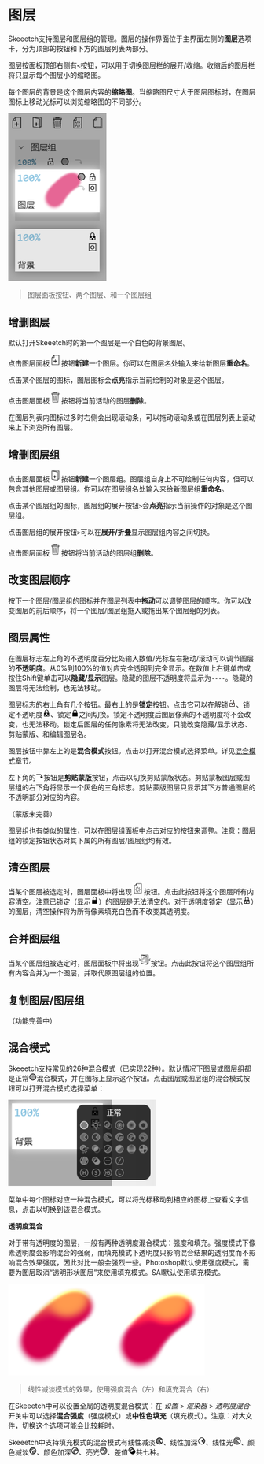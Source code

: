 # 图层

Skeeetch支持图层和图层组的管理。图层的操作界面位于主界面左侧的**图层**选项卡，分为顶部的按钮和下方的图层列表两部分。

图层按面板顶部右侧有`<`按钮，可以用于切换图层栏的展开/收缩。收缩后的图层栏将只显示每个图层小的缩略图。

每个图层的背景是这个图层内容的**缩略图**。当缩略图尺寸大于图层图标时，在图层图标上移动光标可以浏览缩略图的不同部分。

<img src="./images/layer-ui.png" width="200"/>

> 图层面板按钮、两个图层、和一个图层组

## 增删图层

默认打开Skeeetch时的第一个图层是一个白色的背景图层。

点击图层面板<img src="../../resources/new-layer.svg" height="24"/>按钮**新建**一个图层。你可以在图层名处输入来给新图层**重命名**。

点击某个图层的图标，图层图标会**点亮**指示当前绘制的对象是这个图层。

点击图层面板<img src="../../resources/delete.svg" height="24"/>按钮将当前活动的图层**删除**。

在图层列表内图标过多时右侧会出现滚动条，可以拖动滚动条或在图层列表上滚动来上下浏览所有图层。

## 增删图层组

点击图层面板<img src="../../resources/new-group.svg" height="24"/>按钮**新建**一个图层组。图层组自身上不可绘制任何内容，但可以包含其他图层或图层组。你可以在图层组名处输入来给新图层组**重命名**。

点击某个图层组的图标，图层组的展开按钮`>`会**点亮**指示当前操作的对象是这个图层组。

点击图层组的展开按钮`>`可以在**展开/折叠**显示图层组内容之间切换。

点击图层面板<img src="../../resources/delete.svg" height="24"/>按钮将当前活动的图层组**删除**。

## 改变图层顺序

按下一个图层/图层组的图标并在图层列表中**拖动**可以调整图层的顺序。你可以改变图层的前后顺序，将一个图层/图层组拖入或拖出某个图层组的列表。

## 图层属性

在图层标志左上角的不透明度百分比处输入数值/光标左右拖动/滚动可以调节图层的**不透明度**。从0%到100%的值对应完全透明到完全显示。在数值上右键单击或按住Shift键单击可以**隐藏/显示**图层。隐藏的图层不透明度将显示为`----`。隐藏的图层将无法绘制，也无法移动。

图层标志的右上角有几个按钮。最右上的是**锁定**按钮。点击它可以在解锁<img src="../../resources/unlock.svg" height="16"/>、锁定不透明度<img src="../../resources/opacity-lock.svg" height="16"/>、锁定<img src="../../resources/all-lock.svg" height="16"/>之间切换。锁定不透明度后图层像素的不透明度将不会改变，也无法移动。锁定后图层的任何像素将无法改变，只能改变隐藏/显示状态、剪贴蒙版、和编辑图层名。

图层按钮中靠左上的是**混合模式**按钮。点击以打开混合模式选择菜单。详见[混合模式](#混合模式)章节。

左下角的<img src="../../resources/clip-mask.svg" height="16"/>按钮是**剪贴蒙版**按钮，点击以切换剪贴蒙版状态。剪贴蒙板图层或图层组的右下角将显示一个灰色的三角标志。剪贴蒙版图层只显示其下方普通图层的不透明部分对应的内容。

（蒙版未完善）

图层组也有类似的属性，可以在图层组面板中点击对应的按钮来调整。注意：图层组的锁定按钮状态对其下属的所有图层/图层组均有效。

## 清空图层

当某个图层被选定时，图层面板中将出现<img src="../../resources/clear-layer.svg" height="24"/>按钮。点击此按钮将这个图层所有内容清空。注意已锁定（显示<img src="../../resources/all-lock.svg" height="16"/>）的图层是无法清空的。对于透明度锁定（显示<img src="../../resources/opacity-lock.svg" height="16"/>）的图层，清空操作将为所有像素填充白色而不改变其透明度。

## 合并图层组

当某个图层组被选定时，图层面板中将出现<img src="../../resources/merge-group.svg" height="24"/>按钮。点击此按钮将这个图层组所有内容合并为一个图层，并取代原图层组的位置。

## 复制图层/图层组

（功能完善中）

## 混合模式

Skeeetch支持常见的26种混合模式（已实现22种）。默认情况下图层或图层组都是正常<img src="../../resources/blend-mode/normal.svg" height="16"/>混合模式，并在图标上显示这个按钮。点击图层或图层组的混合模式按钮可以打开混合模式选择菜单：

<img src="./images/layer-blend-modes.png" width="300"/>

菜单中每个图标对应一种混合模式，可以将光标移动到相应的图标上查看文字信息，点击以切换到该混合模式。

**透明度混合**

对于带有透明度的图层，一般有两种透明度混合模式：强度和填充。强度模式下像素透明度会影响混合的强弱，而填充模式下透明度只影响混合结果的透明度而不影响混合效果强度，因此对比一般会强烈一些。Photoshop默认使用强度模式，需要为图层取消“透明形状图层”来使用填充模式。SAI默认使用填充模式。

<img src="./images/layer-opacity-blend.png" width="400"/>

> 线性减淡模式的效果，使用强度混合（左）和填充混合（右）

在Skeeetch中可以设置全局的透明度混合模式：在 *设置* > *渲染器* > *透明度混合* 开关中可以选择**混合强度**（强度模式）或**中性色填充**（填充模式）。注意：对大文件，切换这个选项可能会比较耗时。

Skeeetch中支持填充模式的混合模式有线性减淡<img src="../../resources/blend-mode/linear-dodge.svg" height="16"/>、线性加深<img src="../../resources/blend-mode/linear-burn.svg" height="16"/>、线性光<img src="../../resources/blend-mode/linear-light.svg" height="16"/>、颜色减淡<img src="../../resources/blend-mode/color-dodge.svg" height="16"/>、颜色加深<img src="../../resources/blend-mode/color-burn.svg" height="16"/>、亮光<img src="../../resources/blend-mode/vivid-light.svg" height="16"/>、差值<img src="../../resources/blend-mode/difference.svg" height="16"/>共七种。

